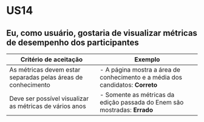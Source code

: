 # US14
## Eu, como usuário, gostaria de visualizar métricas de desempenho dos participantes
| Critério de aceitação | Exemplo |
| --------------------- | ------- |
| As métricas devem estar separadas pelas áreas de conhecimento | - A página mostra a área de conhecimento e a média dos candidatos: **Correto** |
| Deve ser possível visualizar as métricas de vários anos  | - Somente as métricas da edição passada do Enem são mostradas: **Errado**  |